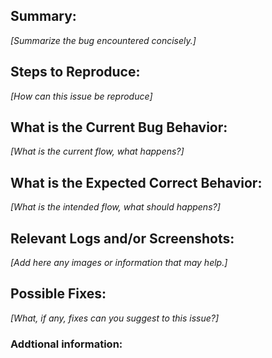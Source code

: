 ## Summary:
_[Summarize the bug encountered concisely.]_

## Steps to Reproduce:
_[How can this issue be reproduce]_

## What is the Current Bug Behavior:
_[What is the current flow, what happens?]_

## What is the Expected Correct Behavior:
_[What is the intended flow, what should happens?]_

## Relevant Logs and/or Screenshots:
_[Add here any images or information that may help.]_

## Possible Fixes:
_[What, if any, fixes can you suggest to this issue?]_

### Addtional information:
